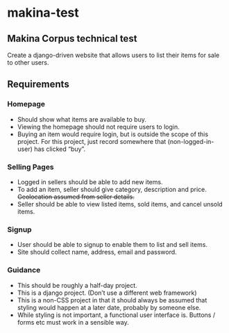 # makina-test
## Makina Corpus technical test
Create a django-driven website that allows users to list their items for sale to other users.
## Requirements

### Homepage

- Should show what items are available to buy.
- Viewing the homepage should not require users to login.
- Buying an item would require login, but is outside the scope of this project. For this project, just record somewhere that (non-logged-in-user) has clicked “buy”.

### Selling Pages

- Logged in sellers should be able to add new items.
- To add an item, seller should give category, description and price. ~~Geolocation assumed from seller details.~~
- Seller should be able to view listed items, sold items, and cancel unsold items.

### Signup

- User should be able to signup to enable them to list and sell items.
- Site should collect name, address, email and password.

### Guidance

- This should be roughly a half-day project.
- This is a django project. (Don’t use a different web framework)
- This is a non-CSS project in that it should always be assumed that styling would happen at a later date, probably by someone else.
- While styling is not important, a functional user interface is. Buttons / forms etc must work in a sensible way.



